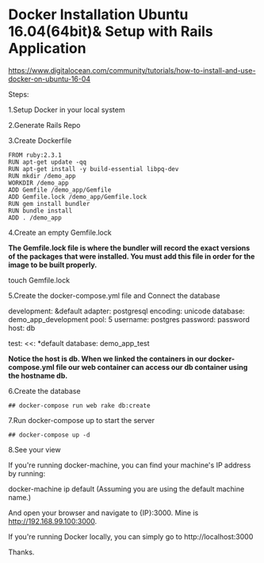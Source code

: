 # Docker Installation Ubuntu 16.04(64bit)& Setup with Rails Application

https://www.digitalocean.com/community/tutorials/how-to-install-and-use-docker-on-ubuntu-16-04

Steps:

1.Setup Docker in your local system

2.Generate Rails Repo

3.Create Dockerfile
	
	FROM ruby:2.3.1
	RUN apt-get update -qq
	RUN apt-get install -y build-essential libpq-dev
	RUN mkdir /demo_app
	WORKDIR /demo_app
	ADD Gemfile /demo_app/Gemfile
	ADD Gemfile.lock /demo_app/Gemfile.lock
	RUN gem install bundler
	RUN bundle install
	ADD . /demo_app

4.Create an empty Gemfile.lock

**The Gemfile.lock file is where the bundler will record the exact versions of the packages that were installed. You must add this file in order for the image to be built properly.**

touch Gemfile.lock

5.Create the docker-compose.yml file and Connect the database

development: &default
  adapter: postgresql
  encoding: unicode
  database: demo_app_development
  pool: 5
  username: postgres
  password: password
  host: db

test:
  <<: *default
  database: demo_app_test

**Notice the host is db. When we linked the containers in our docker-compose.yml file our web container can access our db container using the hostname db.**

6.Create the database

	## docker-compose run web rake db:create

7.Run docker-compose up to start the server

	## docker-compose up -d

8.See your view

If you're running docker-machine, you can find your machine's IP address by running:

docker-machine ip default
(Assuming you are using the default machine name.)

And open your browser and navigate to {IP}:3000. Mine is http://192.168.99.100:3000.

If you're running Docker locally, you can simply go to http://localhost:3000

Thanks.